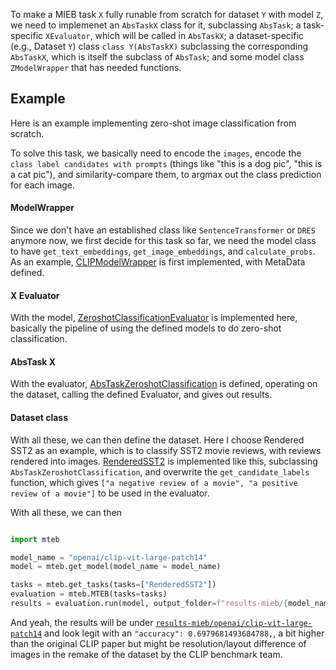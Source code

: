 To make a MIEB task `X` fully runable from scratch for dataset `Y` with model `Z`, we need to implemenet an `AbsTaskX` class for it, subclassing `AbsTask`; a task-specific `XEvaluator`, which will be called in `AbsTaskX`; a dataset-specific (e.g., Dataset `Y`) class `class Y(AbsTaskX)` subclassing the corresponding `AbsTaskX`, which is itself the subclass of `AbsTask`; and some model class `ZModelWrapper` that has needed functions.

## Example

Here is an example implementing zero-shot image classification from scratch.

To solve this task, we basically need to encode the `images`, encode the `class label candidates with prompts` (things like "this is a dog pic", "this is a cat pic"), and similarity-compare them, to argmax out the class prediction for each image.

#### ModelWrapper
Since we don't have an established class like `SentenceTransformer` or `DRES` anymore now, we first decide for this task so far, we need the model class to have `get_text_embeddings`, `get_image_embeddings`, and `calculate_probs`. As an example,  [CLIPModelWrapper](https://github.com/embeddings-benchmark/mteb/blob/mieb/mteb/models/clip_models.py) is first implemented, with MetaData defined.

#### X Evaluator
With the model, [ZeroshotClassificationEvaluator](https://github.com/embeddings-benchmark/mteb/blob/mieb/mteb/evaluation/evaluators/ZeroshotClassificationEvaluator.py) is implemented here, basically the pipeline of using the defined models to do zero-shot classification.

#### AbsTask X
With the evaluator, [AbsTaskZeroshotClassification](https://github.com/embeddings-benchmark/mteb/blob/mieb/mteb/abstasks/AbsTaskZeroshotClassification.py) is defined, operating on the dataset, calling the defined Evaluator, and gives out results.

#### Dataset class
With all these, we can then define the dataset. Here I choose Rendered SST2 as an example, which is to classify SST2 movie reviews, with reviews rendered into images. [RenderedSST2](https://github.com/embeddings-benchmark/mteb/blob/mieb/mteb/tasks/ZeroshotClassification/eng/RenderedSST2.py) is implemented like this, subclassing `AbsTaskZeroshotClassification`, and overwrite the `get_candidate_labels` function, which gives `["a negative review of a movie", "a positive review of a movie"]` to be used in the evaluator.

With all these, we can then 
```python

import mteb

model_name = "openai/clip-vit-large-patch14"
model = mteb.get_model(model_name = model_name)

tasks = mteb.get_tasks(tasks=["RenderedSST2"])
evaluation = mteb.MTEB(tasks=tasks)
results = evaluation.run(model, output_folder=f"results-mieb/{model_name}")
```
And yeah, the results will be under [`results-mieb/openai/clip-vit-large-patch14`](https://github.com/embeddings-benchmark/mteb/blob/mieb/results-mieb/openai__clip-vit-large-patch14/32bd64288804d66eefd0ccbe215aa642df71cc41/RenderedSST2.json) and look legit with an `"accuracy": 0.6979681493684788,`, a bit higher than the original CLIP paper but might be resolution/layout difference of images in the remake of the dataset by the CLIP benchmark team.

